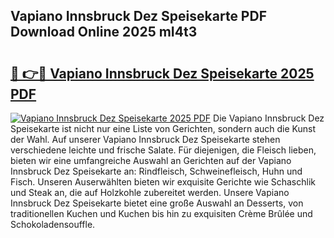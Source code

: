 ## Vapiano Innsbruck Dez Speisekarte PDF Download Online 2025 mI4t3

# <h2><a href="http://gc8aro.nevu.top/?p=Vapiano+Innsbruck+Dez+Speisekarte">🔗 👉🔴 Vapiano Innsbruck Dez Speisekarte 2025 PDF</a></h2>

[![Vapiano Innsbruck Dez Speisekarte 2025 PDF](https://i.imgur.com/dBaPXMq.png)](http://gc8aro.nevu.top/?p=Vapiano+Innsbruck+Dez+Speisekarte)
Die Vapiano Innsbruck Dez Speisekarte ist nicht nur eine Liste von Gerichten, sondern auch die Kunst der Wahl. Auf unserer Vapiano Innsbruck Dez Speisekarte stehen verschiedene leichte und frische Salate. Für diejenigen, die Fleisch lieben, bieten wir eine umfangreiche Auswahl an Gerichten auf der Vapiano Innsbruck Dez Speisekarte an: Rindfleisch, Schweinefleisch, Huhn und Fisch. Unseren Auserwählten bieten wir exquisite Gerichte wie Schaschlik und Steak an, die auf Holzkohle zubereitet werden. Unsere Vapiano Innsbruck Dez Speisekarte bietet eine große Auswahl an Desserts, von traditionellen Kuchen und Kuchen bis hin zu exquisiten Crème Brûlée und Schokoladensouffle.
